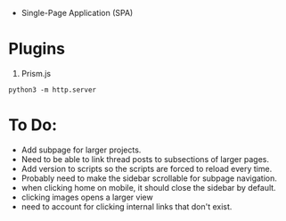 - Single-Page Application (SPA)

# Plugins
1. Prism.js

```
python3 -m http.server
```

# To Do:
- Add subpage for larger projects.
- Need to be able to link thread posts to subsections of larger pages.
- Add version to scripts so the scripts are forced to reload every time.
- Probably need to make the sidebar scrollable for subpage navigation.
- when clicking home on mobile, it should close the sidebar by default.
- clicking images opens a larger view
- need to account for clicking internal links that don't exist.